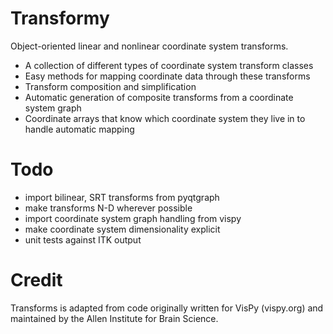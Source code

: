 Transformy
==========

Object-oriented linear and nonlinear coordinate system transforms.

* A collection of different types of coordinate system transform classes
* Easy methods for mapping coordinate data through these transforms
* Transform composition and simplification
* Automatic generation of composite transforms from a coordinate system graph
* Coordinate arrays that know which coordinate system they live in to handle automatic mapping
 

Todo
====

* import bilinear, SRT transforms from pyqtgraph
* make transforms N-D wherever possible
* import coordinate system graph handling from vispy
* make coordinate system dimensionality explicit
* unit tests against ITK output


Credit
======

Transforms is adapted from code originally written for VisPy (vispy.org) and
maintained by the Allen Institute for Brain Science.
